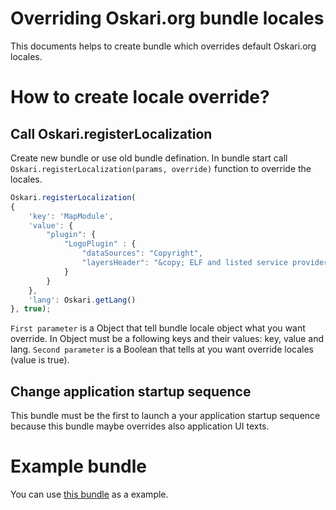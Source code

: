 # Overriding Oskari.org bundle locales

This documents helps to create bundle which overrides default Oskari.org locales.

# How to create locale override?

## Call Oskari.registerLocalization 

Create new bundle or use old bundle defination. In bundle start call `Oskari.registerLocalization(params, override)`
function to override the locales.

```javascript
Oskari.registerLocalization(
{
    'key': 'MapModule', 
    'value': { 
        "plugin": { 
            "LogoPlugin" : { 
                "dataSources": "Copyright",
                "layersHeader": "&copy; ELF and listed service providers"
            }
        } 
    }, 
    'lang': Oskari.getLang()
}, true);
```

`First parameter` is a Object that tell bundle locale object what you want override. In Object must be a following keys and their values: key, value and lang. 
`Second parameter` is a Boolean that tells at you want override locales (value is true).

## Change application startup sequence

This bundle must be the first to launch a your application startup sequence because this bundle maybe overrides also application UI texts.

# Example bundle

You can use [this bundle](https://github.com/nls-oskari/oskari/tree/develop/bundles/elf/elf-lang-overrides) as a example.


